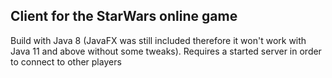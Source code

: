 ## Client for the StarWars online game
Build with Java 8 (JavaFX was still included therefore it won't work with Java 11 and above without some tweaks). Requires a started server in order to connect to other players